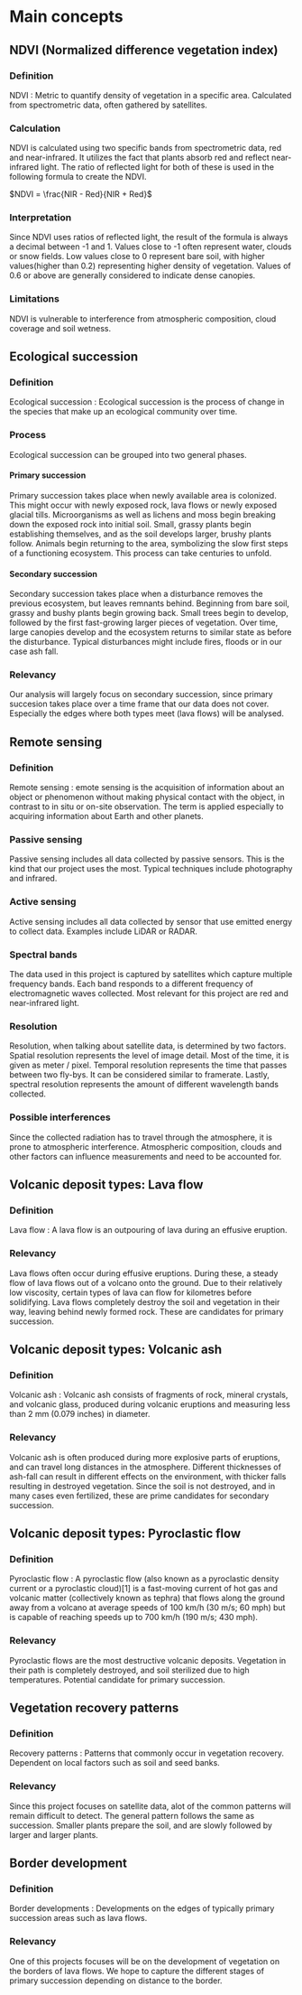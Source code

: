 # Main concepts

## NDVI (Normalized difference vegetation index)

### Definition

NDVI
: Metric to quantify density of vegetation in a specific area. Calculated from spectrometric data, often gathered by satellites.

### Calculation

NDVI is calculated using two specific bands from spectrometric data, red and near-infrared. It utilizes the fact that plants absorb red and reflect near-infrared light. The ratio of reflected light for both of these is used in the following formula to create the NDVI.

$NDVI = \frac{NIR - Red}{NIR + Red}$

### Interpretation

Since NDVI uses ratios of reflected light, the result of the formula is always a decimal between -1 and 1. Values close to -1 often represent water, clouds or snow fields. Low values close to 0 represent bare soil, with higher values(higher than 0.2) representing higher density of vegetation. Values of 0.6 or above are generally considered to indicate dense canopies.

### Limitations

NDVI is vulnerable to interference from atmospheric composition, cloud coverage and soil wetness.

## Ecological succession

### Definition

Ecological succession
: Ecological succession is the process of change in the species that make up an ecological community over time. 

### Process

Ecological succession can be grouped into two general phases.

#### Primary succession

Primary succession takes place when newly available area is colonized. This might occur with newly exposed rock, lava flows or newly exposed glacial tills. Microorganisms as well as lichens and moss begin breaking down the exposed rock into initial soil. Small, grassy plants begin establishing themselves, and as the soil develops larger, brushy plants follow. Animals begin returning to the area, symbolizing the slow first steps of a functioning ecosystem. This process can take centuries to unfold.

#### Secondary succession

Secondary succession takes place when a disturbance removes the previous ecosystem, but leaves remnants behind. Beginning from bare soil, grassy and bushy plants begin growing back. Small trees begin to develop, followed by the first fast-growing larger pieces of vegetation. Over time, large canopies develop and the ecosystem returns to similar state as before the disturbance. Typical disturbances might include fires, floods or in our case ash fall.

###  Relevancy

Our analysis will largely focus on secondary succession, since primary succesion takes place over a time frame that our data does not cover. Especially the edges where both types meet (lava flows) will be analysed.

## Remote sensing

### Definition

Remote sensing
: emote sensing is the acquisition of information about an object or phenomenon without making physical contact with the object, in contrast to in situ or on-site observation. The term is applied especially to acquiring information about Earth and other planets.

### Passive sensing

Passive sensing includes all data collected by passive sensors. This is the kind that our project uses the most. Typical techniques include photography and infrared.

### Active sensing

Active sensing includes all data collected by sensor that use emitted energy to collect data. Examples include LiDAR or RADAR. 

### Spectral bands

The data used in this project is captured by satellites which capture multiple frequency bands. Each band responds to a different frequency of electromagnetic waves collected. Most relevant for this project are red and near-infrared light.

### Resolution

Resolution, when talking about satellite data, is determined by two factors. Spatial resolution represents the level of image detail. Most of the time, it is given as meter / pixel. Temporal resolution represents the time that passes between two fly-bys. It can be considered similar to framerate. Lastly, spectral resolution represents the amount of different wavelength bands collected.

### Possible interferences

Since the collected radiation has to travel through the atmosphere, it is prone to atmospheric interference. Atmospheric composition, clouds and other factors can influence measurements and need to be accounted for.

## Volcanic deposit types: Lava flow

### Definition

Lava flow
: A lava flow is an outpouring of lava during an effusive eruption.

### Relevancy

Lava flows often occur during effusive eruptions. During these, a steady flow of lava flows out of a volcano onto the ground. Due to their relatively low viscosity, certain types of lava can flow for kilometres before solidifying. Lava flows completely destroy the soil and vegetation in their way, leaving behind newly formed rock. These are candidates for primary succession.

## Volcanic deposit types: Volcanic ash

### Definition

Volcanic ash
: Volcanic ash consists of fragments of rock, mineral crystals, and volcanic glass, produced during volcanic eruptions and measuring less than 2 mm (0.079 inches) in diameter.

### Relevancy

Volcanic ash is often produced during more explosive parts of eruptions, and can travel long distances in the atmosphere. Different thicknesses of ash-fall can result in different effects on the environment, with thicker falls resulting in destroyed vegetation. Since the soil is not destroyed, and in many cases even fertilized, these are prime candidates for secondary succession. 

## Volcanic deposit types: Pyroclastic flow

### Definition

Pyroclastic flow
: A pyroclastic flow (also known as a pyroclastic density current or a pyroclastic cloud)[1] is a fast-moving current of hot gas and volcanic matter (collectively known as tephra) that flows along the ground away from a volcano at average speeds of 100 km/h (30 m/s; 60 mph) but is capable of reaching speeds up to 700 km/h (190 m/s; 430 mph).

### Relevancy

Pyroclastic flows are the most destructive volcanic deposits. Vegetation in their path is completely destroyed, and soil sterilized due to high temperatures. Potential candidate for primary succession.

## Vegetation recovery patterns

### Definition

Recovery patterns
: Patterns that commonly occur in vegetation recovery. Dependent on local factors such as soil and seed banks.

### Relevancy

Since this project focuses on satellite data, alot of the common patterns will remain difficult to detect. The general pattern follows the same as succession. Smaller plants prepare the soil, and are slowly followed by larger and larger plants. 

## Border development

### Definition
 
Border developments
: Developments on the edges of typically primary succession areas such as lava flows.

### Relevancy

One of this projects focuses will be on the development of vegetation on the borders of lava flows. We hope to capture the different stages of primary succession depending on distance to the border.